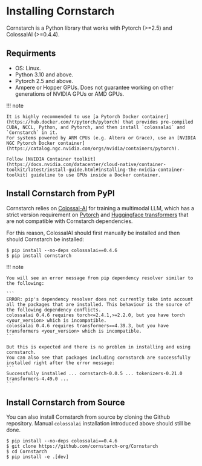 # Installing Cornstarch

Cornstarch is a Python library that works with Pytorch (>=2.5) and ColossalAI (>=0.4.4).

## Requirments

- OS: Linux.
- Python 3.10 and above.
- Pytorch 2.5 and above.
- Ampere or Hopper GPUs. Does not guarantee working on other generations of NVIDIA GPUs or AMD GPUs.

!!! note

    It is highly recommended to use [a Pytorch Docker container](https://hub.docker.com/r/pytorch/pytorch) that provides pre-compiled CUDA, NCCL, Python, and Pytorch, and then install `colossalai` and `Cornstarch` in it.
    For systems powered by ARM CPUs (e.g. Altera or Grace), use an [NVIDIA NGC Pytorch Docker container](https://catalog.ngc.nvidia.com/orgs/nvidia/containers/pytorch).

    Follow [NVIDIA Container toolkit](https://docs.nvidia.com/datacenter/cloud-native/container-toolkit/latest/install-guide.html#installing-the-nvidia-container-toolkit) guideline to use GPUs inside a Docker container.

## Install Cornstarch from PyPI

Cornstarch relies on [Colossal-AI](https://github.com/hpcaitech/ColossalAI) for training a multimodal LLM, which has a strict version requirement on [Pytorch](https://github.com/pytorch/pytorch) and [Huggingface transformers](https://github.com/huggingface/transformers) that are not compatible with Cornstarch dependencies.

For this reason, ColossalAI should first manually be installed and then should Cornstarch be installed:

```
$ pip install --no-deps colossalai==0.4.6
$ pip install cornstarch
```

!!! note

    You will see an error message from pip dependency resolver similar to the following:

    ```
    ERROR: pip's dependency resolver does not currently take into account all the packages that are installed. This behaviour is the source of the following dependency conflicts.
    colossalai 0.4.6 requires torch<=2.4.1,>=2.2.0, but you have torch <your_version> which is incompatible.
    colossalai 0.4.6 requires transformers==4.39.3, but you have transformers <your_version> which is incompatible.
    ```

    But this is expected and there is no problem in installing and using cornstarch.
    You can also see that packages including cornstarch are successfully installed right after the error message:
    ```
    Successfully installed ... cornstarch-0.0.5 ... tokenizers-0.21.0 transformers-4.49.0 ...
    ```

## Install Cornstarch from Source

You can also install Cornstarch from source by cloning the Github repository. Manual `colossalai` installation introduced above should still be done.

```
$ pip install --no-deps colossalai==0.4.6
$ git clone https://github.com/cornstarch-org/Cornstarch
$ cd Cornstarch
$ pip install -e .[dev]
```